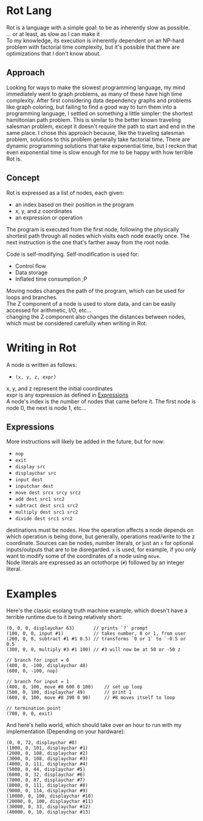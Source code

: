 # Rot Lang
Rot is a language with a simple goal: to be as inherently slow as possible.\
... or at least, as slow as I can make it\
To my knowledge, its execution is inherently dependent on an NP-hard problem with factorial time complexity, but it's possible that there are optimizations that I don't know about. 

## Approach
Looking for ways to make the slowest programming language, my mind immediately went to graph problems, as many of these have high time complexity. After first considering data dependency graphs and problems like graph coloring, but failing to find a good way to turn them into a programming language, I settled on something a little simpler: the shortest hamiltonian path problem. This is similar to the better known traveling salesman problem, except it doesn't require the path to start and end in the same place. I chose this approach because, like the traveling salesman problem, solutions to this problem generally take factorial time. There are dynamic programming solutions that take exponential time, but I reckon that even exponential time is slow enough for me to be happy with how terrible Rot is.

## Concept
Rot is expressed as a list of nodes, each given:
* an index based on their position in the program
* x, y, and z coordinates
* an expression or operation

The program is executed from the first node, following the physically shortest path through all nodes which visits each node exactly once. The next instruction is the one that's farther away from the root node.

Code is self-modifying. Self-modification is used for:
* Control flow
* Data storage
* Inflated time consumption ;P

Moving nodes changes the path of the program, which can be used for loops and branches.\
The Z component of a node is used to store data, and can be easily accessed for arithmetic, I/O, etc...\
changing the Z component also changes the distances between nodes, which must be considered carefully when writing in Rot.

# Writing in Rot
A node is written as follows:
- `(x, y, z, expr)`

x, y, and z represent the initial coordinates\
expr is any expression as defined in [Expressions](#Expressions)\
A node's index is the number of nodes that came before it. The first node is node 0, the next is node 1, etc...

## Expressions
More instructions will likely be added in the future, but for now:
- `nop`
- `exit`
- `display src`
- `displaychar src`
- `input dest`
- `inputchar dest`
- `move dest srcx srcy srcz`
- `add dest src1 src2`
- `subtract dest src1 src2`
- `multiply dest src1 src2`
- `divide dest src1 src2`

destinations must be nodes. How the operation affects a node depends on which operation is being done, but generally, operations read/write to the z coordinate.
Sources can be nodes, number literals, or just an `x` for optional inputs/outputs that are to be disregarded. `x` is used, for example, if you only want to modify some of the coordinates of a node using `move`.\
Node literals are expressed as an octothorpe (`#`) followed by an integer literal.

# Examples
Here's the classic esolang truth machine example, which doesn't have a terrible runtime due to it being relatively short:
```
(0, 0, 0, displaychar 63)       // prints `?` prompt
(100, 0, 0, input #1)           // takes number, 0 or 1, from user
(200, 0, 0, subtract #1 #1 0.5) // transforms `0 or 1` to `-0.5 or 0.5`
(300, 0, 0, multiply #3 #1 100) // #3 will now be at 50 or -50 z

// branch for input = 0
(400, 0, -100, displaychar 48)
(600, 0, -100, nop)

// branch for input = 1
(400, 0, 100, move #8 600 0 100)    // set up loop
(500, 0, 100, displaychar 49)       // print 1
(600, 0, 100, move #8 390 0 90)     // #8 moves itself to loop

// termination point
(700, 0, 0, exit)
```

And here's hello world, which should take over an hour to run with my implementation (Depending on your hardware):
```
(0, 0, 72, displaychar #0)
(1000, 0, 101, displaychar #1)
(2000, 0, 108, displaychar #2)
(3000, 0, 108, displaychar #3)
(4000, 0, 111, displaychar #4)
(5000, 0, 44, displaychar #5)
(6000, 0, 32, displaychar #6)
(7000, 0, 87, displaychar #7)
(8000, 0, 111, displaychar #8)
(9000, 0, 114, displaychar #9)
(10000, 0, 108, displaychar #10)
(20000, 0, 100, displaychar #11)
(30000, 0, 33, displaychar #12)
(40000, 0, 10, displaychar #13)
```
